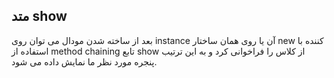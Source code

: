 ## متد show

بعد از ساخته شدن مودال می توان روی instance آن یا روی همان ساختار new کننده با استفاده از method chaining تابع show از کلاس را فراخوانی کرد و به این ترتیب پنجره مورد نظر ما نمایش داده می شود.
